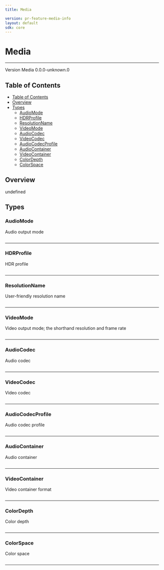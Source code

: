 ```yaml
---
title: Media

version: pr-feature-media-info
layout: default
sdk: core
---
```


# Media

---

Version Media 0.0.0-unknown.0

## Table of Contents

- [Table of Contents](#table-of-contents)
- [Overview](#overview)
- [Types](#types)
  - [AudioMode](#audiomode)
  - [HDRProfile](#hdrprofile)
  - [ResolutionName](#resolutionname)
  - [VideoMode](#videomode)
  - [AudioCodec](#audiocodec)
  - [VideoCodec](#videocodec)
  - [AudioCodecProfile](#audiocodecprofile)
  - [AudioContainer](#audiocontainer)
  - [VideoContainer](#videocontainer)
  - [ColorDepth](#colordepth)
  - [ColorSpace](#colorspace)

## Overview

undefined

## Types

### AudioMode

Audio output mode

```typescript

```

---

### HDRProfile

HDR profile

```typescript

```

---

### ResolutionName

User-friendly resolution name

```typescript

```

---

### VideoMode

Video output mode; the shorthand resolution and frame rate

```typescript

```

---

### AudioCodec

Audio codec

```typescript

```

---

### VideoCodec

Video codec

```typescript

```

---

### AudioCodecProfile

Audio codec profile

```typescript

```

---

### AudioContainer

Audio container

```typescript

```

---

### VideoContainer

Video container format

```typescript

```

---

### ColorDepth

Color depth

```typescript

```

---

### ColorSpace

Color space

```typescript

```

---

